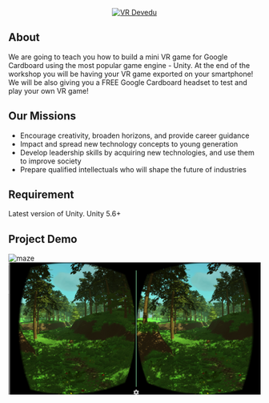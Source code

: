 <p align="center">
  <a href="https://www.vrdevedu.com/"><img src="https://github.com/VR-Devedu/VR-Devedu-2017/blob/master/Images/banner.png" alt="VR Devedu"></a>
</p>

## About
We are going to teach you how to build a mini VR game for Google Cardboard using the most popular game engine - Unity. At the end of the workshop you will be having your VR game exported on your smartphone! We will be also giving you a FREE Google Cardboard headset to test and play your own VR game!

## Our Missions
* Encourage creativity, broaden horizons, and provide career guidance
* Impact and spread new technology concepts to young generation
* Develop leadership skills by acquiring new technologies, and use them to improve society
* Prepare qualified intellectuals who will shape the future of industries

## Requirement
Latest version of Unity. Unity 5.6+

## Project Demo
![maze](/Images/maze.png)
![maze](/Images/forest.png)
